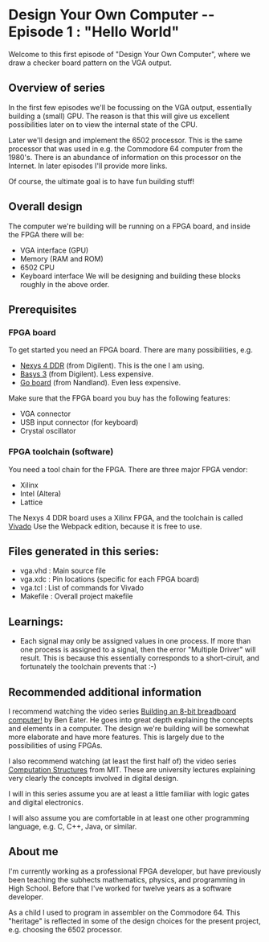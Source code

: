 # Design Your Own Computer -- Episode 1 : "Hello World"

Welcome to this first episode of "Design Your Own Computer", where we draw a
checker board pattern on the VGA output.

## Overview of series

In the first few episodes we'll be focussing on the VGA output, essentially
building a (small) GPU. The reason is that this will give us excellent 
possibilities later on to view the internal state of the CPU.

Later we'll design and implement the 6502 processor. This is the same processor
that was used in e.g. the Commodore 64 computer from the 1980's. There is
an abundance of information on this processor on the Internet. In later episodes
I'll provide more links.

Of course, the ultimate goal is to have fun building stuff!

## Overall design

The computer we're building will be running on a FPGA board, and inside the FPGA there will be:
* VGA interface (GPU)
* Memory (RAM and ROM)
* 6502 CPU
* Keyboard interface
We will be designing and building these blocks roughly in the above order.

## Prerequisites

### FPGA board

To get started you need an FPGA board. There are many possibilities, e.g.
* [Nexys 4 DDR](https://reference.digilentinc.com/reference/programmable-logic/nexys-4-ddr/start) (from Digilent). This is the one I am using.
* [Basys 3](https://reference.digilentinc.com/reference/programmable-logic/basys-3/start) (from Digilent). Less expensive.
* [Go board](https://www.nandland.com/goboard/introduction.html]) (from Nandland). Even less expensive.

Make sure that the FPGA board you buy has the following features:
* VGA connector
* USB input connector (for keyboard)
* Crystal oscillator

### FPGA toolchain (software)

You need a tool chain for the FPGA. There are three major FPGA vendor:
* Xilinx
* Intel (Altera)
* Lattice

The Nexys 4 DDR board uses a Xilinx FPGA, and the toolchain is called
[Vivado](https://www.xilinx.com/support/download.html)
Use the Webpack edition, because it is free to use.

## Files generated in this series:
* vga.vhd   : Main source file
* vga.xdc   : Pin locations (specific for each FPGA board)
* vga.tcl   : List of commands for Vivado
* Makefile  : Overall project makefile

## Learnings:
* Each signal may only be assigned values in one process. If more than one process
is assigned to a signal, then the error "Multiple Driver" will result. This is
because this essentially corresponds to a short-ciruit, and fortunately the toolchain
prevents that :-)

## Recommended additional information

I recommend watching the video series 
[Building an 8-bit breadboard computer!](https://www.youtube.com/playlist?list=PLowKtXNTBypGqImE405J2565dvjafglHU)
by Ben Eater. He goes into great depth explaining the concepts and elements in
a computer. The design we're building will be somewhat more elaborate and have
more features. This is largely due to the possibilities of using FPGAs.

I also recommend watching (at least the first half of) the video series
[Computation Structures](https://www.youtube.com/playlist?list=PLqAMlAbd8sIuiuk_yJeqCWWxe7jxWgswj)
from MIT. These are university lectures explaining very clearly the concepts involved in digital design.

I will in this series assume you are at least a little familiar with logic
gates and digital electronics.

I will also assume you are comfortable in at least one other programming
language, e.g. C, C++, Java, or similar.

## About me

I'm currently working as a professional FPGA developer, but have previously
been teaching the subhects mathematics, physics, and programming in High School.
Before that I've worked for twelve years as a software developer.

As a child I used to program in assembler on the Commodore 64. This "heritage"
is reflected in some of the design choices for the present project, e.g.
choosing the 6502 processor.

